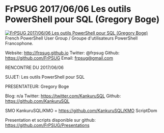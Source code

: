 # FrPSUG 2017/06/06 Les outils PowerShell pour SQL (Gregory Boge)

[![FrPSUG 2017/06/06 Les outils PowerShell pour SQL (Gregory Boge)](https://i4.ytimg.com/vi/gIzxfEeOtJU/hqdefault.jpg "FrPSUG 2017/06/06 Les outils PowerShell pour SQL (Gregory Boge)")](https://www.youtube.com/watch?v=gIzxfEeOtJU)
French PowerShell User Group / Groupe d'utilisateurs PowerShell Francophone.

Website: http://frpsug.github.io
Twitter: @frpsug
Github: https://github.com/FrPSUG
Email: frpsug@gmail.com


RENCONTRE DU 2017/06/06

SUJET: Les outils PowerShell pour SQL

PRESENTATEUR: Gregory Boge

Blog: n/a
Twitter: https://twitter.com/KankuruSQL
Github: https://github.com/KankuruSQL


SMO
KankuruSQL/KMO = https://github.com/KankuruSQL/KMO
ScriptDom


Presentation et scripts disponible sur github: https://github.com/FrPSUG/Presentations


